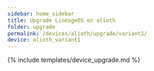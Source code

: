 ```yaml
---
sidebar: home_sidebar
title: Upgrade LineageOS on alioth
folder: upgrade
permalink: /devices/alioth/upgrade/variant1/
device: alioth_variant1
---
```

{% include templates/device_upgrade.md %}
